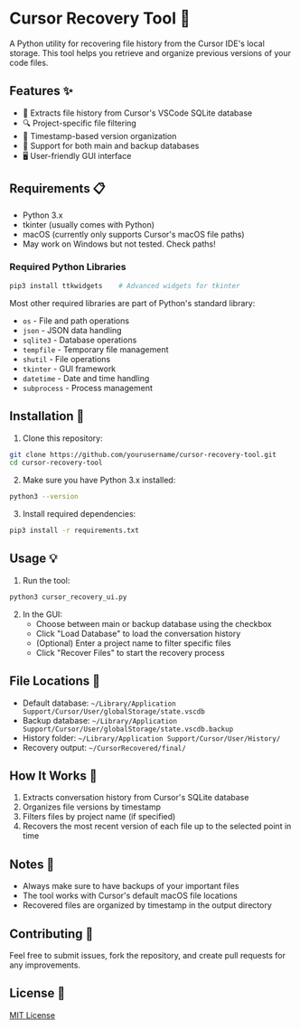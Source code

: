 # Cursor Recovery Tool 🔄

A Python utility for recovering file history from the Cursor IDE's local storage. This tool helps you retrieve and organize previous versions of your code files.

## Features ✨

- 📂 Extracts file history from Cursor's VSCode SQLite database
- 🔍 Project-specific file filtering
- 📅 Timestamp-based version organization
- 💾 Support for both main and backup databases
- 🖥️ User-friendly GUI interface

## Requirements 📋

- Python 3.x
- tkinter (usually comes with Python)
- macOS (currently only supports Cursor's macOS file paths)
- May work on Windows but not tested. Check paths!

### Required Python Libraries
```bash
pip3 install ttkwidgets    # Advanced widgets for tkinter
```

Most other required libraries are part of Python's standard library:
- `os` - File and path operations
- `json` - JSON data handling
- `sqlite3` - Database operations
- `tempfile` - Temporary file management
- `shutil` - File operations
- `tkinter` - GUI framework
- `datetime` - Date and time handling
- `subprocess` - Process management

## Installation 🚀

1. Clone this repository:
```bash
git clone https://github.com/yourusername/cursor-recovery-tool.git
cd cursor-recovery-tool
```

2. Make sure you have Python 3.x installed:
```bash
python3 --version
```

3. Install required dependencies:
```bash
pip3 install -r requirements.txt
```

## Usage 💡

1. Run the tool:
```bash
python3 cursor_recovery_ui.py
```

2. In the GUI:
   - Choose between main or backup database using the checkbox
   - Click "Load Database" to load the conversation history
   - (Optional) Enter a project name to filter specific files
   - Click "Recover Files" to start the recovery process

## File Locations 📍

- Default database: `~/Library/Application Support/Cursor/User/globalStorage/state.vscdb`
- Backup database: `~/Library/Application Support/Cursor/User/globalStorage/state.vscdb.backup`
- History folder: `~/Library/Application Support/Cursor/User/History/`
- Recovery output: `~/CursorRecovered/final/`

## How It Works 🔧

1. Extracts conversation history from Cursor's SQLite database
2. Organizes file versions by timestamp
3. Filters files by project name (if specified)
4. Recovers the most recent version of each file up to the selected point in time

## Notes 📝

- Always make sure to have backups of your important files
- The tool works with Cursor's default macOS file locations
- Recovered files are organized by timestamp in the output directory

## Contributing 🤝

Feel free to submit issues, fork the repository, and create pull requests for any improvements.

## License 📄

[MIT License](LICENSE)